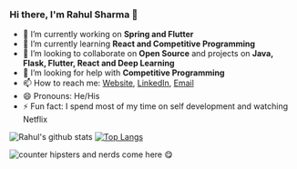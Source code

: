 ### Hi there, I'm Rahul Sharma 👋

- 🔭 I’m currently working on **Spring and Flutter**
- 🌱 I’m currently learning **React and Competitive Programming**
- 👯 I’m looking to collaborate on **Open Source** and projects on **Java, Flask, Flutter, React and Deep Learning**
- 🤔 I’m looking for help with **Competitive Programming**
- 📫 How to reach me: [Website](https://rahul-sharma.tech/), [LinkedIn](https://www.linkedin.com/in/rahul-sharma-3a622a14a/), [Email](rsrahul1000@gmail.com)
- 😄 Pronouns: He/His
- ⚡ Fun fact: I spend most of my time on self development and watching Netflix

<!--
<p>
  <a href="https://www.linkedin.com/in/rahul-sharma-3a622a14a/">
    <img src="https://img.shields.io/badge/linkedin-%230077B5.svg?&style=for-the-badge&logo=linkedin&logoColor=white" />
  </a>&nbsp;&nbsp;
  <a href="https://www.instagram.com/rsrahul1000/">
    <img src="https://img.shields.io/badge/instagram-%23E4405F.svg?&style=for-the-badge&logo=instagram&logoColor=white" />        
  </a>&nbsp;&nbsp;
  
</p>
-->

![Rahul's github stats](https://github-readme-stats.vercel.app/api?username=rsrahul1000&show_icons=true&count_private=true&theme=radical)
[![Top Langs](https://github-readme-stats.vercel.app/api/top-langs/?username=rsrahul1000&layout=compact&theme=radical&exclude_repo=Diabetic-Retinopathy-Detection,Udacity-Deep-Learning-Nanodegree&langs_count=8)](https://github.com/anuraghazra/github-readme-stats)

![counter](https://enjs0hszc123wk9.m.pipedream.net) hipsters and nerds come here :yum: 


<!--
:laughing:
**rsrahul1000/rsrahul1000** is a ✨ _special_ ✨ repository because its `README.md` (this file) appears on your GitHub profile.
[![Top Langs](https://github-readme-stats.vercel.app/api/top-langs/?username=rsrahul1000&layout=compact&theme=radical&exclude_repo=Diabetic-Retinopathy-Detection&hide=javascript)]
Here are some ideas to get you started:

- 🔭 I’m currently working on ...
- 🌱 I’m currently learning ...
- 👯 I’m looking to collaborate on ...
- 🤔 I’m looking for help with ...
- 💬 Ask me about ...
- 📫 How to reach me: ...
- 😄 Pronouns: ...
- ⚡ Fun fact: ...
-->
